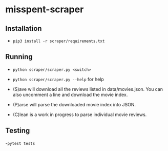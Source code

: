 # misspent-scraper

## Installation
- `pip3 install -r scraper/requirements.txt`

## Running

- `python scraper/scraper.py <switch>`
- `python scraper/scraper.py --help` for help

- (S)ave will download all the reviews listed in data/movies.json. You can also uncomment a line and download the movie index.
- (P)arse will parse the downloaded movie index into JSON.
- (C)lean is a work in progress to parse individual movie reviews.

## Testing

-`pytest tests`